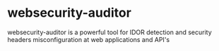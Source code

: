 # websecurity-auditor
websecurity-auditor is a powerful tool for IDOR detection and security headers misconfiguration at web applications and API's
